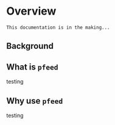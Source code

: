 # Overview

```{warning} 
This documentation is in the making...
```

## Background

## What is `pfeed`
testing

## Why use `pfeed`
testing

<!-- 
## Table of Contents

```{tableofcontents}
``` 
-->
